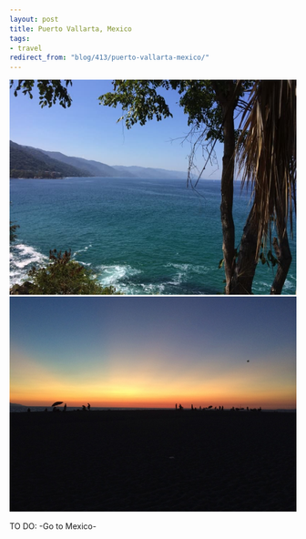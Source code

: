 ```yaml
---
layout: post
title: Puerto Vallarta, Mexico
tags:
- travel
redirect_from: "blog/413/puerto-vallarta-mexico/"
---
```

<img src="/images/190.jpg" />

<img src="/images/191.jpg" />

TO DO: -Go to Mexico-
